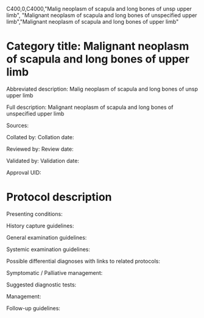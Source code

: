 C400,0,C4000,"Malig neoplasm of scapula and long bones of unsp upper limb", "Malignant neoplasm of scapula and long bones of unspecified upper limb","Malignant neoplasm of scapula and long bones of upper limb"
# Category title: Malignant neoplasm of scapula and long bones of upper limb

Abbreviated description: Malig neoplasm of scapula and long bones of unsp upper limb

Full description: Malignant neoplasm of scapula and long bones of unspecified upper limb

Sources:

Collated by:
Collation date:

Reviewed by:
Review date:

Validated by:
Validation date:

Approval UID:

# Protocol description

Presenting conditions:

History capture guidelines:

General examination guidelines:

Systemic examination guidelines:

Possible differential diagnoses with links to related protocols:

Symptomatic / Palliative management:

Suggested diagnostic tests:

Management:

Follow-up guidelines:
